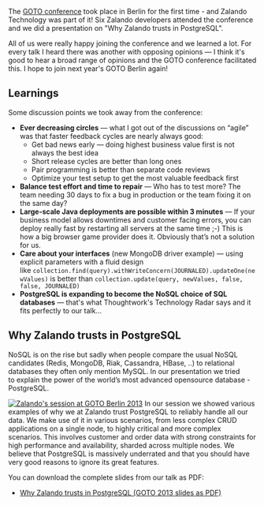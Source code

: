 <!--
.. title: GOTO 2013: Why Zalando trusts in PostgreSQL
.. slug: goto-2013-why-zalando-trusts-in-postgresql
.. date: 2013-10-23 11:57:16
.. tags: conference,database,events,postgresql
.. author: Henning Jacobs
.. image: postgresql-db_teaser.png
-->

The [GOTO conference](http://gotocon.com/berlin-2013/) took place in Berlin for the
first time - and Zalando Technology was part of it! Six Zalando developers
attended the conference and we did a presentation on "Why Zalando trusts in
PostgreSQL".

All of us were really happy joining the conference and we learned
a lot. For every talk I heard there was another with opposing opinions — I
think it's good to hear a broad range of opinions and the GOTO conference
facilitated this. I hope to join next year's GOTO Berlin again!

<!-- TEASER_END -->

## Learnings

Some discussion points we took away from the conference:

* **Ever decreasing circles** — what I got out of the discussions on “agile” was that faster feedback cycles are nearly always good: 
    * Get bad news early — doing highest business value first is not always the best idea
    * Short release cycles are better than long ones
    * Pair programming is better than separate code reviews
    * Optimize your test setup to get the most valuable feedback first
* **Balance test effort and time to repair** — Who has to test more? The team needing 30 days to fix a bug in production or the team fixing it on the same day?
* **Large-scale Java deployments are possible within 3 minutes** — If your business model allows downtimes and customer facing errors, you can deploy really fast by restarting all servers at the same time ;-) This is how a big browser game provider does it. Obviously that’s not a solution for us.
* **Care about your interfaces** (new MongoDB driver example) — using explicit parameters with a fluid design like `collection.find(query).withWriteConcern(JOURNALED).updateOne(newValues)` is better than `collection.update(query, newValues, false, false, JOURNALED)`
* **PostgreSQL is expanding to become the NoSQL choice of SQL databases** — that's what Thoughtwork's Technology Radar says and it fits perfectly to our talk...

## Why Zalando trusts in PostgreSQL
NoSQL is on the rise but sadly when people compare the usual NoSQL candidates (Redis, MongoDB, Riak,
Cassandra, HBase, ..) to relational databases they often only mention MySQL.
In our presentation we tried to explain the power of the world’s most advanced
opensource database - PostgreSQL.

[![Zalando's session at GOTO Berlin 2013](/files/2013/10/20131018_102307.jpg)](/files/2013/10/20131018_102307.jpg)
In our session we showed various examples of
why we at Zalando trust PostgreSQL to reliably handle all our data. We make
use of it in various scenarios, from less complex CRUD applications on a
single node, to highly critical and more complex scenarios. This involves
customer and order data with strong constraints for high performance and
availability, sharded across multiple nodes. We believe that PostgreSQL is
massively underrated and that you should have very good reasons to ignore its
great features.

You can download the complete slides from our talk as PDF:

* [Why Zalando trusts in PostgreSQL (GOTO 2013 slides as PDF)](/files/2013/10/GOTO-2013-Why-Zalando-trusts-in-PostgreSQL-20131018.pdf)

